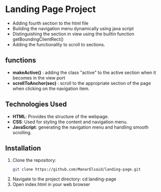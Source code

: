 # Landing Page Project

- Adding fourth section to the html file
- Building the navigation menu dynamically using java script
- Distinguishing the section in view using the builtin function getBoundingClientRect()
- Adding the functionality to scroll to sections.

## functions

- **makeActive()** : adding the class "active" to the active section when it becomes
  in the view port
- **scrollToAnchor(sec)** : scroll to the appropriate section of the page when clicking
  on the navigation item.

## Technologies Used

- **HTML**: Provides the structure of the webpage.
- **CSS**: Used for styling the content and navigation menu.
- **JavaScript**: generating the navigation menu and handling smooth scrolling.

## Installation

1. Clone the repository:
   ```bash
   git clone https://github.com/ManarElsaid/landing-page.git
   ```
2. Navigate to the project directory:
   cd landing-page
3. Open index.html in your web browser
